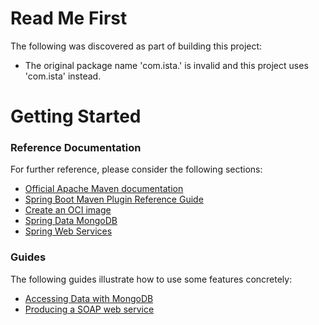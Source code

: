 # Read Me First
The following was discovered as part of building this project:

* The original package name 'com.ista.' is invalid and this project uses 'com.ista' instead.

# Getting Started

### Reference Documentation
For further reference, please consider the following sections:

* [Official Apache Maven documentation](https://maven.apache.org/guides/index.html)
* [Spring Boot Maven Plugin Reference Guide](https://docs.spring.io/spring-boot/docs/3.0.5/maven-plugin/reference/html/)
* [Create an OCI image](https://docs.spring.io/spring-boot/docs/3.0.5/maven-plugin/reference/html/#build-image)
* [Spring Data MongoDB](https://docs.spring.io/spring-boot/docs/3.0.5/reference/htmlsingle/#data.nosql.mongodb)
* [Spring Web Services](https://docs.spring.io/spring-boot/docs/3.0.5/reference/htmlsingle/#io.webservices)

### Guides
The following guides illustrate how to use some features concretely:

* [Accessing Data with MongoDB](https://spring.io/guides/gs/accessing-data-mongodb/)
* [Producing a SOAP web service](https://spring.io/guides/gs/producing-web-service/)

